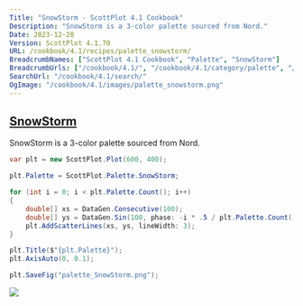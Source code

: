 ```yaml
---
Title: "SnowStorm - ScottPlot 4.1 Cookbook"
Description: "SnowStorm is a 3-color palette sourced from Nord."
Date: 2023-12-28
Version: ScottPlot 4.1.70
URL: /cookbook/4.1/recipes/palette_snowstorm/
BreadcrumbNames: ["ScottPlot 4.1 Cookbook", "Palette", "SnowStorm"]
BreadcrumbUrls: ["/cookbook/4.1/", "/cookbook/4.1/category/palette", "/cookbook/4.1/recipes/palette_snowstorm/"]
SearchUrl: "/cookbook/4.1/search/"
OgImage: "/cookbook/4.1/images/palette_snowstorm.png"
---
```


<h2><a id='snowstorm' href='/cookbook/4.1/recipes/palette_snowstorm/'>SnowStorm</a></h2>

SnowStorm is a 3-color palette sourced from Nord.

```cs
var plt = new ScottPlot.Plot(600, 400);

plt.Palette = ScottPlot.Palette.SnowStorm;

for (int i = 0; i < plt.Palette.Count(); i++)
{
    double[] xs = DataGen.Consecutive(100);
    double[] ys = DataGen.Sin(100, phase: -i * .5 / plt.Palette.Count());
    plt.AddScatterLines(xs, ys, lineWidth: 3);
}

plt.Title($"{plt.Palette}");
plt.AxisAuto(0, 0.1);

plt.SaveFig("palette_SnowStorm.png");
```

<img src='../../images/palette_snowstorm.png' class='d-block mx-auto my-5' />


